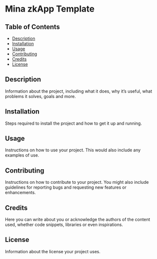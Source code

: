 # Mina zkApp Template

## Table of Contents

- [Description](#description)
- [Installation](#installation)
- [Usage](#usage)
- [Contributing](#contributing)
- [Credits](#credits)
- [License](#license)

## Description

Information about the project, including what it does, why it’s useful, what problems it solves, goals and more.

## Installation

Steps required to install the project and how to get it up and running.

## Usage

Instructions on how to use your project. This would also include any examples of use.

## Contributing

Instructions on how to contribute to your project. You might also include guidelines for reporting bugs and requesting new features or enhancements.

## Credits

Here you can write about you or acknowledge the authors of the content used, whether code snippets, libraries or even inspirations.

## License

Information about the license your project uses.
